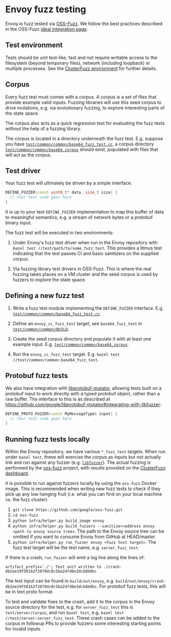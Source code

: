 # Envoy fuzz testing

Envoy is fuzz tested via [OSS-Fuzz](https://github.com/google/oss-fuzz). We
follow the best practices described in the OSS-Fuzz [ideal integration
page](https://github.com/google/oss-fuzz/blob/master/docs/ideal_integration.md).

## Test environment

Tests should be unit test-like, fast and not require writable access to the filesystem (beyond
temporary files), network (including loopback) or multiple processes. See the
[ClusterFuzz
environment](https://github.com/google/oss-fuzz/blob/master/docs/fuzzer_environment.md)
for further details.

## Corpus

Every fuzz test must comes with a *corpus*. A corpus is a set of files that
provide example valid inputs. Fuzzing libraries will use this seed corpus to
drive mutations, e.g. via evolutionary fuzzing, to explore interesting parts of
the state space.

The corpus also acts as a quick regression test for evaluating the fuzz tests
without the help of a fuzzing library.

The corpus is located in a directory underneath the fuzz test. E.g. suppose you
have
[`test/common/common/base64_fuzz_test.cc`](../../test/common/common/base64_fuzz_test.cc),
a corpus directory
[`test/common/common/base64_corpus`](../../test/common/common/base64_corpus) should
exist, populated with files that will act as the corpus.

## Test driver

Your fuzz test will ultimately be driven by a simple interface:

```c++
DEFINE_FUZZER(const uint8_t* data, size_t size) {
  // Your test code goes here
}
```

It is up to your test `DEFINE_FUZZER` implementation to map this buffer of data to
meaningful semantics, e.g. a stream of network bytes or a protobuf binary input.

The fuzz test will be executed in two environments:

1. Under Envoy's fuzz test driver when run in the Envoy repository with
   `bazel test //test/path/to/some_fuzz_test`. This provides a litmus test
   indicating that the test passes CI and basic sanitizers on the supplied
   corpus.

2. Via fuzzing library test drivers in OSS-Fuzz. This is where the real fuzzing
   takes places on a VM cluster and the seed corpus is used by fuzzers to
   explore the state space.

## Defining a new fuzz test

1. Write a fuzz test module implementing the `DEFINE_FUZZER`
   interface. E.g.
   [`test/common/common/base64_fuzz_test.cc`](../../test/common/common/base64_fuzz_test.cc).

2. Define an `envoy_cc_fuzz_test` target, see `base64_fuzz_test` in
   [`test/common/common/BUILD`](../../test/common/common/BUILD).

3. Create the seed corpus directory and populate it with at least one example
   input. E.g.
   [`test/common/common/base64_corpus`](../../test/common/common/base64_corpus).

4. Run the `envoy_cc_fuzz_test` target. E.g. `bazel test
   //test/common/common:base64_fuzz_test`.

## Protobuf fuzz tests

We also have integration with
[libprotobuf-mutator](https://github.com/google/libprotobuf-mutator), allowing
tests built on a protobuf input to work directly with a typed protobuf object,
rather than a raw buffer. The interface to this is as described at
https://github.com/google/libprotobuf-mutator#integrating-with-libfuzzer:

```c++
DEFINE_PROTO_FUZZER(const MyMessageType& input) {
  // Your test code goes here
}
```

## Running fuzz tests locally

Within the Envoy repository, we have various `*_fuzz_test` targets. When run
under `bazel test`, these will exercise the corpus as inputs but not actually
link and run against any fuzzer (e.g.
[`libfuzzer`](https://llvm.org/docs/LibFuzzer.html)). The actual fuzzing is
performed by the [oss-fuzz](https://github.com/google/oss-fuzz) project, with
results provided on the [ClusterFuzz dashboard](https://oss-fuzz.com).

It is possible to run against fuzzers locally by using the `oss-fuzz` Docker
image. This is recommended when writing new fuzz tests to check if they pick up
any low hanging fruit (i.e. what you can find on your local machine vs. the fuzz
cluster).

1. `git clone https://github.com/google/oss-fuzz.git`
2. `cd oss-fuzz`
3. `python infra/helper.py build_image envoy`
4. `python infra/helper.py build_fuzzers --sanitizer=address envoy <path to
   envoy source tree>`. The path to the Envoy source tree can be omitted if you
   want to consume Envoy from GitHub at HEAD/master.
5. `python infra/helper.py run_fuzzer envoy <fuzz test target>`. The fuzz test
   target will be the test name, e.g. `server_fuzz_test`.

If there is a crash, `run_fuzzer` will emit a log line along the lines of:

```
artifact_prefix='./'; Test unit written to ./crash-db2ee19f50162f2079dc0c5ba24fd0e3dcb8b9bc
```

The test input can be found in `build/out/envoy`, e.g.
`build/out/envoy/crash-db2ee19f50162f2079dc0c5ba24fd0e3dcb8b9bc`. For protobuf
fuzz tests, this will be in text proto format.

To test and validate fixes to the crash, add it to the corpus in the Envoy
source directory for the test, e.g. for `server_fuzz_test` this is
`test/server/corpus`, and run `bazel test`, e.g. `bazel test
//test/server:server_fuzz_test`. These crash cases can be added to the corpus in
followup PRs to provide fuzzers some interesting starting points for invalid
inputs.
